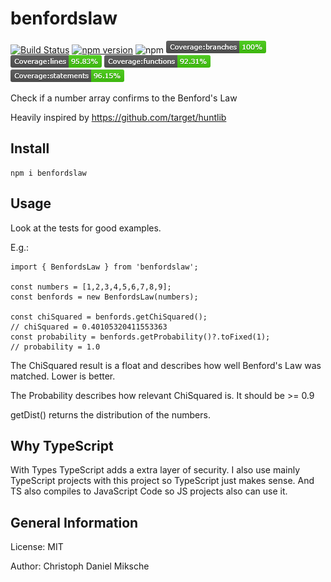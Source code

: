 # benfordslaw

[![Build Status](https://cloud.drone.io/api/badges/CMiksche/benfordslaw/status.svg)](https://cloud.drone.io/CMiksche/benfordslaw)
[![npm version](https://badge.fury.io/js/benfordslaw.svg)](https://badge.fury.io/js/benfordslaw)
![npm](https://img.shields.io/npm/dm/benfordslaw)
![Coverage Branches](./coverage/badge-branches.png)
![Coverage Lines](./coverage/badge-lines.png)
![Coverage Functions](./coverage/badge-functions.png)
![Coverage Statements](./coverage/badge-statements.png)

Check if a number array confirms to the Benford's Law

Heavily inspired by https://github.com/target/huntlib

## Install

    npm i benfordslaw

## Usage

Look at the tests for good examples.

E.g.:

    import { BenfordsLaw } from 'benfordslaw';

    const numbers = [1,2,3,4,5,6,7,8,9];
    const benfords = new BenfordsLaw(numbers);

    const chiSquared = benfords.getChiSquared();
    // chiSquared = 0.40105320411553363
    const probability = benfords.getProbability()?.toFixed(1);
    // probability = 1.0

The ChiSquared result is a float and describes how well Benford's Law was matched. Lower is better.

The Probability describes how relevant ChiSquared is. It should be >= 0.9

getDist() returns the distribution of the numbers.

## Why TypeScript

With Types TypeScript adds a extra layer of security. I also use mainly TypeScript projects with this project so TypeScript just makes sense.
And TS also compiles to JavaScript Code so JS projects also can use it. 

## General Information

License: MIT

Author: Christoph Daniel Miksche
